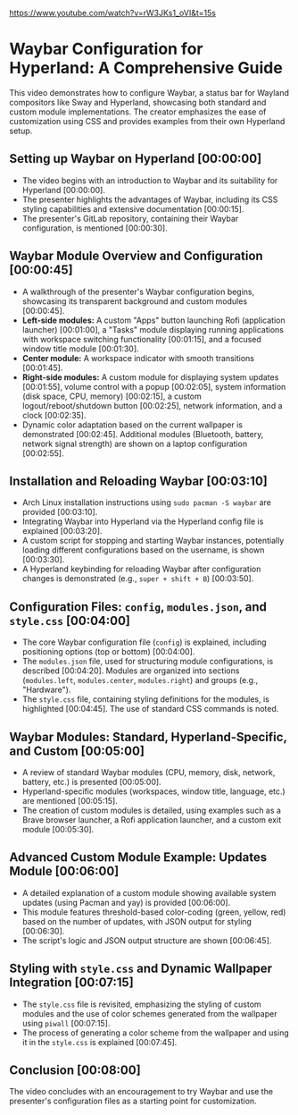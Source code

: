https://www.youtube.com/watch?v=rW3JKs1_oVI&t=15s

# Waybar Configuration for Hyperland: A Comprehensive Guide

This video demonstrates how to configure Waybar, a status bar for Wayland compositors like Sway and Hyperland, showcasing both standard and custom module implementations.  The creator emphasizes the ease of customization using CSS and provides examples from their own Hyperland setup.

## Setting up Waybar on Hyperland [00:00:00]

*   The video begins with an introduction to Waybar and its suitability for Hyperland [00:00:00].
*   The presenter highlights the advantages of Waybar, including its CSS styling capabilities and extensive documentation [00:00:15].
*   The presenter's GitLab repository, containing their Waybar configuration, is mentioned [00:00:30].

## Waybar Module Overview and Configuration [00:00:45]

*   A walkthrough of the presenter's Waybar configuration begins, showcasing its transparent background and custom modules [00:00:45].
*   **Left-side modules:** A custom "Apps" button launching Rofi (application launcher) [00:01:00], a "Tasks" module displaying running applications with workspace switching functionality [00:01:15], and a focused window title module [00:01:30].
*   **Center module:** A workspace indicator with smooth transitions [00:01:45].
*   **Right-side modules:** A custom module for displaying system updates [00:01:55], volume control with a popup [00:02:05], system information (disk space, CPU, memory) [00:02:15], a custom logout/reboot/shutdown button [00:02:25], network information, and a clock [00:02:35].
*   Dynamic color adaptation based on the current wallpaper is demonstrated [00:02:45].  Additional modules (Bluetooth, battery, network signal strength) are shown on a laptop configuration [00:02:55].

## Installation and Reloading Waybar [00:03:10]

*   Arch Linux installation instructions using `sudo pacman -S waybar` are provided [00:03:10].
*   Integrating Waybar into Hyperland via the Hyperland config file is explained [00:03:20].
*   A custom script for stopping and starting Waybar instances, potentially loading different configurations based on the username, is shown [00:03:30].
*   A Hyperland keybinding for reloading Waybar after configuration changes is demonstrated (e.g., `super + shift + B`) [00:03:50].

## Configuration Files: `config`, `modules.json`, and `style.css` [00:04:00]

*   The core Waybar configuration file (`config`) is explained, including positioning options (top or bottom) [00:04:00].
*   The `modules.json` file, used for structuring module configurations, is described [00:04:20].  Modules are organized into sections (`modules.left`, `modules.center`, `modules.right`) and groups (e.g., "Hardware").
*   The `style.css` file, containing styling definitions for the modules, is highlighted [00:04:45].  The use of standard CSS commands is noted.

## Waybar Modules: Standard, Hyperland-Specific, and Custom [00:05:00]

*   A review of standard Waybar modules (CPU, memory, disk, network, battery, etc.) is presented [00:05:00].
*   Hyperland-specific modules (workspaces, window title, language, etc.) are mentioned [00:05:15].
*   The creation of custom modules is detailed, using examples such as a Brave browser launcher, a Rofi application launcher, and a custom exit module [00:05:30].

## Advanced Custom Module Example: Updates Module [00:06:00]

*   A detailed explanation of a custom module showing available system updates (using Pacman and yay) is provided [00:06:00].
*   This module features threshold-based color-coding (green, yellow, red) based on the number of updates, with JSON output for styling [00:06:30].
*   The script's logic and JSON output structure are shown [00:06:45].

## Styling with `style.css` and Dynamic Wallpaper Integration [00:07:15]

*   The `style.css` file is revisited, emphasizing the styling of custom modules and the use of color schemes generated from the wallpaper using `piwall` [00:07:15].
*   The process of generating a color scheme from the wallpaper and using it in the `style.css` is explained [00:07:45].

## Conclusion [00:08:00]

The video concludes with an encouragement to try Waybar and use the presenter's configuration files as a starting point for customization.
